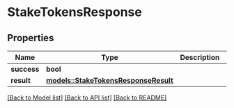 # StakeTokensResponse

## Properties

Name | Type | Description | Notes
------------ | ------------- | ------------- | -------------
**success** | **bool** |  | 
**result** | [**models::StakeTokensResponseResult**](StakeTokensResponse_result.md) |  | 

[[Back to Model list]](../README.md#documentation-for-models) [[Back to API list]](../README.md#documentation-for-api-endpoints) [[Back to README]](../README.md)


